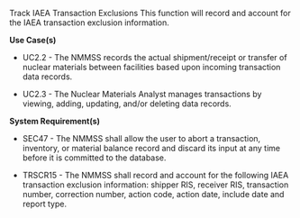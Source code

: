 Track IAEA Transaction Exclusions This function will record and account for the IAEA transaction exclusion information.

**Use Case(s)**

- UC2.2 - The NMMSS records the actual shipment/receipt or transfer of nuclear materials between facilities based upon incoming transaction data records.

- UC2.3 - The Nuclear Materials Analyst manages transactions by viewing, adding, updating, and/or deleting data records.

**System Requirement(s)**

- SEC47 - The NMMSS shall allow the user to abort a transaction, inventory, or material balance record and discard its input at any time before it is committed to the database.

- TRSCR15 - The NMMSS shall record and account for the following IAEA transaction exclusion information: shipper RIS, receiver RIS, transaction number, correction number, action code, action date, include date and report type.